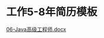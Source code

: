 # 工作5-8年简历模板

[06-Java高级工程师.docx](https://www.yuque.com/attachments/yuque/0/2024/docx/22811459/1725024891173-889a73c0-a5aa-4f93-ae38-24aed1b4cee0.docx)

